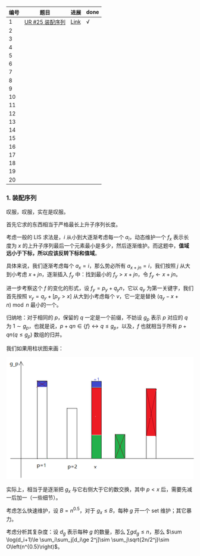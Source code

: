 | 编号 | 题目                                                     | 进展            | done |
| ---- | -------------------------------------------------------- | --------------- | ---- |
| 1    | [UR #25 装配序列](https://uoj.ac/contest/82/problem/807) | [Link](#table1) | √    |
| 2    |                                                          |                 |      |
| 3    |                                                          |                 |      |
| 4    |                                                          |                 |      |
| 5    |                                                          |                 |      |
| 6    |                                                          |                 |      |
| 7    |                                                          |                 |      |
| 8    |                                                          |                 |      |
| 9    |                                                          |                 |      |
| 10   |                                                          |                 |      |
| 11   |                                                          |                 |      |
| 12   |                                                          |                 |      |
| 13   |                                                          |                 |      |
| 14   |                                                          |                 |      |
| 15   |                                                          |                 |      |
| 16   |                                                          |                 |      |
| 17   |                                                          |                 |      |
| 18   |                                                          |                 |      |
| 19   |                                                          |                 |      |
| 20   |                                                          |                 |      |

### <a id="table1">1. 装配序列 </a>

叹服，叹服，实在是叹服。

首先它求的东西相当于严格最长上升子序列长度。

考虑一般的 LIS 求法是，$i$ 从小到大逐渐考虑每一个 $a_i$，动态维护一个 $f_x$ 表示长度为 $x$ 的上升子序列最后一个元素最小是多少，然后逐渐维护。而这题中，**值域远小于下标，所以应该反转下标和值域**。

具体来说，我们逐渐考虑每个 $a_x=i$，那么势必所有 $a_{x+jn}=i$，我们按照 $j$ 从大到小考虑 $x+jn$，逐渐插入 $f_y$ 中：找到最小的 $f_y>x+jn$，令 $f_y\leftarrow x+jn$。

进一步考察这个 $f$ 的变化的形式，设 $f_y=p_y+q_yn$，它以 $q_y$ 为第一关键字，我们首先按照 $v_y=q_y+[p_y>x]$ 从大到小考虑每个 $v$，它一定是替换 $(q_y-x+n)\bmod n$ 最小的一个。

归纳地：对于相同的 $p$，保留的 $q$ 一定是一个前缀，不妨设 $g_p$ 表示 $p$ 对应的 $q$ 为 $1\sim g_p$，也就是说，$p+qn\in \{f\} \leftrightarrow q\le g_p$，以及，$f$ 也就相当于所有 $p+qn(q\le g_p)$ 数组的归并。

我们如果用柱状图来画：

![](./pic/p1.png)

实际上，相当于是逐渐把 $g_x$ 与它右侧大于它的数交换，其中 $p<x$ 后，需要先减一后加一（一些细节）。

考虑怎么快速维护，设 $B=n^{0.5}$，对于 $g_x\le B$，每种 $g$ 开一个 set 维护；其它暴力。

考虑分析其复杂度：设 $d_g$ 表示每种 $g$ 的数量，那么 $\sum gd_g\le n$，那么 $\sum \log(d_i+1)\le \sum_i\sum_j[d_i\ge 2^j]\sim \sum_j\sqrt{2n/2^j}\sim O\left(n^{0.5}\right)$。

